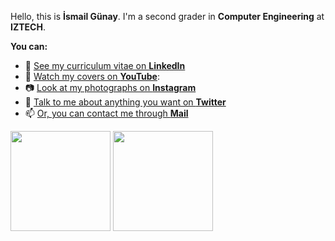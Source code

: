 Hello, this is **İsmail Günay**. I'm a second grader in **Computer Engineering** at **IZTECH**. 

**You can:**
- 📜 [See my curriculum vitae on **LinkedIn**](https://www.linkedin.com/in/ismailgunayy)
- 🎼 [Watch my covers on **YouTube**](https://www.youtube.com/ismailgunay23):
- 📷 [Look at my photographs on **Instagram**](https://www.instagram.com/ismailgunayy)
- 💬 [Talk to me about anything you want on **Twitter**](https://www.twitter.com/ismailgunayy)
- 📫 [Or, you can contact me through **Mail**](mailto:ismailgunayy)

<p>
<img src="https://github-readme-stats.vercel.app/api/top-langs/?username=ismailgunayy&layout=compact&title_color=24292e&text_color=24292e&bg_color=fff" height="160px" />
<img src="https://github-readme-stats.vercel.app/api?username=ismailgunayy&show_icons=true&theme=graywhite" height="160px" />
</p>

<!--
Here are some ideas to get you started:

- 🔭 I’m currently working on ...
- 🌱 I’m currently learning ...
- 👯 I’m looking to collaborate on ...
- 🤔 I’m looking for help with ...
- 💬 Ask me about anything you wonder
- 📫 How to reach me: 
      
- 😄 Pronouns: ...
- ⚡ Fun fact: ...
-->
